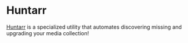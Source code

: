 # Huntarr

[Huntarr](https://github.com/plexguide/Huntarr.io) is a specialized utility that automates discovering missing and upgrading your media collection!
